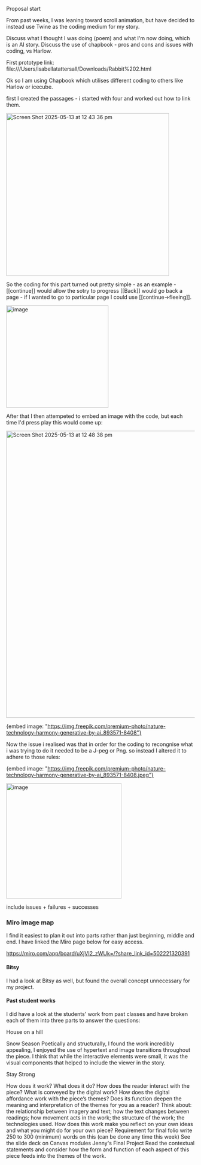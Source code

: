Proposal start

From past weeks, I was leaning toward scroll animation, but have decided to instead use Twine as the coding medium for my story. 

Discuss what I thought I was doing (poem) and what I'm now doing, which is an AI story.
Discuss the use of chapbook - pros and cons and issues with coding, vs Harlow.

First prototype link: file:///Users/isabellatattersall/Downloads/Rabbit%202.html 


Ok so I am using Chapbook which utilises different coding to others like Harlow or icecube. 

first I created the passages - i started with four and worked out how to link them. 

<img width="435" alt="Screen Shot 2025-05-13 at 12 43 36 pm" src="https://github.com/user-attachments/assets/44abf1fb-dd02-4d79-904a-96fc58a9fb77" />

So the coding for this part turned out pretty simple - as an example -  [[continue]] would allow the sotry to progress
[[Back]] would go back a page - if I wanted to go to particular page I could use [[continue->fleeing]]. 

<img width="273" alt="image" src="https://github.com/user-attachments/assets/aeae5290-0daa-4754-a253-c1263e9c8638" />


After that I then attempeted to embed an image with the code, but each time I'd press play this would come up:

<img width="767" alt="Screen Shot 2025-05-13 at 12 48 38 pm" src="https://github.com/user-attachments/assets/09c667f9-6845-45c0-bddb-8105cf2961a7" />

{embed image: "https://img.freepik.com/premium-photo/nature-technology-harmony-generative-by-ai_893571-8408"}

Now the issue i realised was that in order for the coding to recongnise what i was trying to do it needed to be a J-peg or Png. 
so instead I altered it to adhere to those rules: 

{embed image: "https://img.freepik.com/premium-photo/nature-technology-harmony-generative-by-ai_893571-8408.jpeg"}

<img width="308" alt="image" src="https://github.com/user-attachments/assets/51de17ea-81fa-464b-9bee-3119dc0b9bf3" />


include issues + failures + successes

### Miro image map

I find it easiest to plan it out into parts rather than just beginning, middle and end. I have linked the Miro page below for easy access.

https://miro.com/app/board/uXjVI2_zWUk=/?share_link_id=502221320391


#### Bitsy
I had a look at Bitsy as well, but found the overall concept unnecessary for my project.

#### Past student works


I did have a look at the students' work from past classes and have broken each of them into three parts to answer the questions:

House on a hill

Snow Season 
Poetically and structurally, I found the work incredibly appealing, I enjoyed the use of hypertext and image transitions throughout the piece. I think that while the interactive elements were small, it was the visual components that helped to include the viewer in the story.

Stay Strong



How does it work? What does it do? How does the reader interact with the piece? What is conveyed by the digital work?
How does the digital affordance work with the piece’s themes? Does its function deepen the meaning and interpretation of the themes for you as a reader?
Think about: the relationship between imagery and text; how the text changes between readings; how movement acts in the work; the structure of the work; the technologies used.
How does this work make you reflect on your own ideas and what you might do for your own piece? Requirement for final folio write 250 to 300 (minimum) words on this (can be done any time this week)
See the slide deck on Canvas modules Jenny's Final Project
Read the contextual statements and consider how the form and function of each aspect of this piece feeds into the themes of the work.






